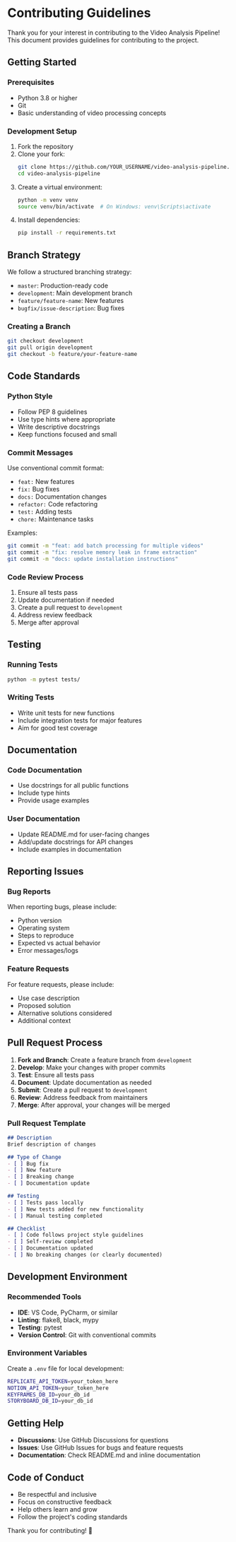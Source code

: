# Contributing Guidelines

Thank you for your interest in contributing to the Video Analysis Pipeline! This document provides guidelines for contributing to the project.

## Getting Started

### Prerequisites
- Python 3.8 or higher
- Git
- Basic understanding of video processing concepts

### Development Setup
1. Fork the repository
2. Clone your fork:
   ```bash
   git clone https://github.com/YOUR_USERNAME/video-analysis-pipeline.git
   cd video-analysis-pipeline
   ```
3. Create a virtual environment:
   ```bash
   python -m venv venv
   source venv/bin/activate  # On Windows: venv\Scripts\activate
   ```
4. Install dependencies:
   ```bash
   pip install -r requirements.txt
   ```

## Branch Strategy

We follow a structured branching strategy:

- `master`: Production-ready code
- `development`: Main development branch
- `feature/feature-name`: New features
- `bugfix/issue-description`: Bug fixes

### Creating a Branch
```bash
git checkout development
git pull origin development
git checkout -b feature/your-feature-name
```

## Code Standards

### Python Style
- Follow PEP 8 guidelines
- Use type hints where appropriate
- Write descriptive docstrings
- Keep functions focused and small

### Commit Messages
Use conventional commit format:
- `feat:` New features
- `fix:` Bug fixes
- `docs:` Documentation changes
- `refactor:` Code refactoring
- `test:` Adding tests
- `chore:` Maintenance tasks

Examples:
```bash
git commit -m "feat: add batch processing for multiple videos"
git commit -m "fix: resolve memory leak in frame extraction"
git commit -m "docs: update installation instructions"
```

### Code Review Process
1. Ensure all tests pass
2. Update documentation if needed
3. Create a pull request to `development`
4. Address review feedback
5. Merge after approval

## Testing

### Running Tests
```bash
python -m pytest tests/
```

### Writing Tests
- Write unit tests for new functions
- Include integration tests for major features
- Aim for good test coverage

## Documentation

### Code Documentation
- Use docstrings for all public functions
- Include type hints
- Provide usage examples

### User Documentation
- Update README.md for user-facing changes
- Add/update docstrings for API changes
- Include examples in documentation

## Reporting Issues

### Bug Reports
When reporting bugs, please include:
- Python version
- Operating system
- Steps to reproduce
- Expected vs actual behavior
- Error messages/logs

### Feature Requests
For feature requests, please include:
- Use case description
- Proposed solution
- Alternative solutions considered
- Additional context

## Pull Request Process

1. **Fork and Branch**: Create a feature branch from `development`
2. **Develop**: Make your changes with proper commits
3. **Test**: Ensure all tests pass
4. **Document**: Update documentation as needed
5. **Submit**: Create a pull request to `development`
6. **Review**: Address feedback from maintainers
7. **Merge**: After approval, your changes will be merged

### Pull Request Template
```markdown
## Description
Brief description of changes

## Type of Change
- [ ] Bug fix
- [ ] New feature
- [ ] Breaking change
- [ ] Documentation update

## Testing
- [ ] Tests pass locally
- [ ] New tests added for new functionality
- [ ] Manual testing completed

## Checklist
- [ ] Code follows project style guidelines
- [ ] Self-review completed
- [ ] Documentation updated
- [ ] No breaking changes (or clearly documented)
```

## Development Environment

### Recommended Tools
- **IDE**: VS Code, PyCharm, or similar
- **Linting**: flake8, black, mypy
- **Testing**: pytest
- **Version Control**: Git with conventional commits

### Environment Variables
Create a `.env` file for local development:
```bash
REPLICATE_API_TOKEN=your_token_here
NOTION_API_TOKEN=your_token_here
KEYFRAMES_DB_ID=your_db_id
STORYBOARD_DB_ID=your_db_id
```

## Getting Help

- **Discussions**: Use GitHub Discussions for questions
- **Issues**: Use GitHub Issues for bugs and feature requests
- **Documentation**: Check README.md and inline documentation

## Code of Conduct

- Be respectful and inclusive
- Focus on constructive feedback
- Help others learn and grow
- Follow the project's coding standards

Thank you for contributing! 🎉
